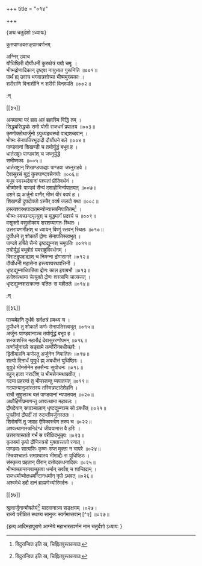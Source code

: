 +++
title = "०१४"

+++

\{अथ चतुर्दशो ऽध्यायः\}

कुरुपाण्डवसङ्ग्रामवर्णनम्

अग्निर् उवाच  
यौधिष्ठिरी दौर्योधनी कुरुक्षेत्रं ययौ चमूः   ।  
भीष्मद्रोणादिकान् दृष्ट्वा नायुध्यत गुरूनिति   ॥००१॥  
पार्थं ह्य् उवाच भगवान्नशोच्या भीष्ममुख्यकाः   ।  
शरीराणि विनाशीनि न शरीरी विनश्यति ॥००२॥  
    
:न्  
    
[^१]: विदुरान्वित इति ख, चिह्नितपुस्तकपाठः  

[[३५]]
    
अयमात्मा परं ब्रह्म अहं ब्रह्मस्मि विद्धि तम् ।  
सिद्ध्यसिद्ध्योः समो योगी राजधर्मं प्रपालय ॥००३॥  
कृष्णोक्तोथार्जुनो ऽयुध्यद्रथस्थो वाद्यशब्दवान्   ।  
भीष्मः सेनापतिरभूदादौ दौर्योधने बले ॥००४॥  
पाण्डवानां शिखण्डी च तयोर्युद्धं बभूव ह   ।  
धार्तराष्ट्राः पाण्डवांश् च जघ्नुर्युद्धे  
सभीष्मकाः ॥००५॥  
धार्तराष्ट्रान् शिखण्ड्याद्याः पाण्डवा जघ्नुराहवे   ।  
देवासुरसं युद्धं कुरुपाण्दवसेनयोः ॥००६॥  
बभूव स्वस्थदेवानां पश्यतां प्रीतिवर्धनं   ।  
भीष्मोस्त्रैः पाण्डवं सैन्यं दशाहोभिर्न्यपातयत्   ॥००७॥  
दशमे ह्य् अर्जुनो वाणैर् भीष्मं वीरं ववर्ष ह   ।  
शिखण्डी द्रुपदोक्तो ऽस्त्रैर् ववर्ष जलदो यथा ॥००८॥  
हस्त्यश्वरथपादातमन्योन्यास्त्रनिपातितम्[^१] ।  
भीष्मः स्वच्छन्दमृत्युश् च युद्धमार्गं प्रदर्श्य च   ॥००९॥  
वसूक्तो वसुलोकाय शरशय्यागतः स्थितः ।  
उत्तरायणमीक्षंश् च ध्यायन् विष्णुं स्तवन् स्थितः   ॥०१०॥  
दुर्योधने तु शोकार्ते द्रोणः सेनापतिस्त्वभुत् ।  
पाण्दवे हर्षिते सैन्ये ढृष्टद्युम्नश् चमूपतिः   ॥०११॥  
तयोर्युद्धं बभूवोग्रं यमराष्ट्रविवर्धनम् ।  
विराटद्रुपदाद्याश् च निमग्ना द्रोणसागरे ॥०१२॥  
दौर्योधनी महासेना हस्त्यश्वरथपत्तिनी ।  
धृष्टद्युम्नाधिपतिता द्रोणः काल इवाबभौ   ॥०१३॥  
हतोश्वत्थामा चेत्युक्ते द्रोणः शस्त्राणि चात्यजत् ।  
धृष्टद्युम्नशराक्रान्तः पतितः स महीतले   ॥०१४॥  
    
:न्  
    
[^१]: अन्योन्यास्त्रनिपीडितमिति ख, घ, चिह्नितपुस्तकद्वयपाठः  

[[३६]]
    
पञ्चमेहनि दुर्धर्षः सर्वक्षत्रं प्रमथ्य च ।  
दुर्योधने तु शोकार्ते कर्णः सेनापतिस्त्वभूत् ॥०१५॥  
अर्जुनः पाण्डवानाञ्च तयोर्युद्धं बभूव ह   ।  
शस्त्राशस्त्रि महारौद्रं देवासुररणोपमम् ॥०१६॥  
कर्णार्जुनाख्ये सङ्ग्रामे कर्णोरीनबधीच्छरैः   ।  
द्वितीयाहनि कर्णस्तु अर्जुनेन निपातितः ॥०१७॥  
शल्यो दिनार्धं युयुधे ह्य् अबधीत्तं युधिष्ठिरः   ।  
युयुधे भीमसेनेन हतसैन्यः सुयोधनः ॥०१८॥  
बहून् हत्वा नरादींश् च भीमसेनमथाब्रवीत् ।  
गदया प्रहरन्तं तु भीमस्तन्तु व्यपातयत् ॥०१९॥  
गदयान्यानुजांस्तस्य तस्मिन्नष्टादेशेहनि ।  
रात्रौ सुषुप्तञ्च बलं पाण्डवानां न्यपातयत्   ॥०२०॥  
अक्षौहिणीप्रमाणन्तु अश्वत्थामा महाबलः   ।  
द्रौपदेयान् सपाञ्चालान् धृष्टद्युम्नञ्च सो ऽबधीत्   ॥०२१॥  
पुत्रहीनां द्रौपदीं तां रुदन्तीमर्जुनस्ततः   ।  
शिरोमणिं तु जग्राह ऐषिकास्त्रेण तस्य च ॥०२२॥  
अश्वत्थामास्त्रनिर्दग्धं जीवयामास वै हरिः ।  
उत्तरायास्ततो गर्भं स परीक्षिदभून्नृपः ॥०२३॥  
कृतवर्मा कृपो द्रौणिस्त्रयो मुक्तास्ततो रणात् ।  
पाण्डवाः सात्यकिः कृष्णः सप्त मुक्ता न चापरे   ॥०२४॥  
स्त्रियश्चार्ताः समाश्वास्य भीमाद्यैः स युधिष्ठिरः   ।  
संस्कृत्य प्रहतान् वीरान् दत्तोदकधनादिकः ॥०२५॥  
भीष्माच्छान्तनवाच्छ्रुत्वा धर्मान् सर्वांश् च शान्तिदाम्   ।  
राजधर्मान्मोक्षधर्मान्दानधर्मान् नृपो ऽभवत्   ॥०२६॥  
अश्वमेधे ददौ दानं ब्राह्मणेभ्योरिमर्दनः ।  

[[३७]]
    
श्रुत्वार्जुनान्मौषलेयं[^१] यादवानाञ्च सङ्क्षयम्   ।०२७।  
राज्ये परीक्षितं स्थाप्य सानुजः स्वर्गमाप्तवान् [^२]   ॥०२७॥

\{इत्य् आदिमहापुराणे आग्नेये महाभारतवर्णनं नाम चतुर्दशो ऽध्यायः  }
    